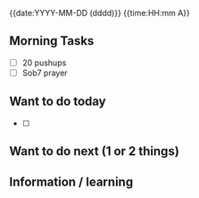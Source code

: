 
{{date:YYYY-MM-DD (dddd)}}
{{time:HH:mm A}}

## Morning Tasks
- [ ] 20 pushups
- [ ] Sob7 prayer 

## Want to do today
- [ ] 

## Want to do next (1 or 2 things)

## Information / learning
